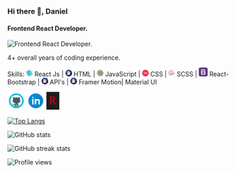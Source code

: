 ### Hi there 👋, Daniel
#### Frontend React Developer. 
![Frontend React Developer. ](https://devrook.vercel.app/favicon.ico)

4+ overall years of coding experience.

Skills: <img src='https://github.com/Dev-Rook/Dev-Rook/blob/main/React-Logo.png' alt='github' height='15'> React Js | <img src='https://github.com/Dev-Rook/Dev-Rook/blob/main/Html-Logo.png' alt='github' height='15'> HTML | <img src='https://github.com/Dev-Rook/Dev-Rook/blob/main/JavaScript-Logo.png' alt='github' height='15'> JavaScript | <img src='https://github.com/Dev-Rook/Dev-Rook/blob/main/CSS-Icon.png' alt='github' height='15'> CSS | <img src='https://github.com/Dev-Rook/Dev-Rook/blob/main/Sass-Logo.png' alt='github' height='15'> SCSS | <img src='https://github.com/Dev-Rook/Dev-Rook/blob/main/Bootstrap-Icon.png' alt='github' height='20'> React-Bootstrap | <img src='https://github.com/Dev-Rook/Dev-Rook/blob/main/Html-Logo.png' alt='github' height='15'> API's | <img src='https://github.com/Dev-Rook/Dev-Rook/blob/main/Html-Logo.png' alt='github' height='15'> Framer Motion| Material UI


[<img src='https://github.com/Dev-Rook/Dev-Rook/blob/main/GitHub-Icon.png' alt='github' height='40'>](https://github.com/Dev-Rook) 
[<img src='https://github.com/Dev-Rook/Dev-Rook/blob/main/LinkedIn-Icon.png' alt='linkedin' height='40'>](https://www.linkedin.com/in/Dev-rook/) [<img src='https://github.com/Dev-Rook/Dev-Rook/blob/main/Logo.jpg' alt='website' height='40'>](https://devrook.vercel.app/)  

[![Top Langs](https://github-readme-stats.vercel.app/api/top-langs/?username=Dev-Rook)](https://github.com/anuraghazra/github-readme-stats)

![GitHub stats](https://github-readme-stats.vercel.app/api?username=Dev-Rook&show_icons=true)  

![GitHub streak stats](https://github-readme-streak-stats.herokuapp.com/?user=Dev-Rook)  

![Profile views](https://gpvc.arturio.dev/Dev-Rook)  
